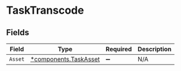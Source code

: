# TaskTranscode


## Fields

| Field                                                         | Type                                                          | Required                                                      | Description                                                   |
| ------------------------------------------------------------- | ------------------------------------------------------------- | ------------------------------------------------------------- | ------------------------------------------------------------- |
| `Asset`                                                       | [*components.TaskAsset](../../models/components/taskasset.md) | :heavy_minus_sign:                                            | N/A                                                           |